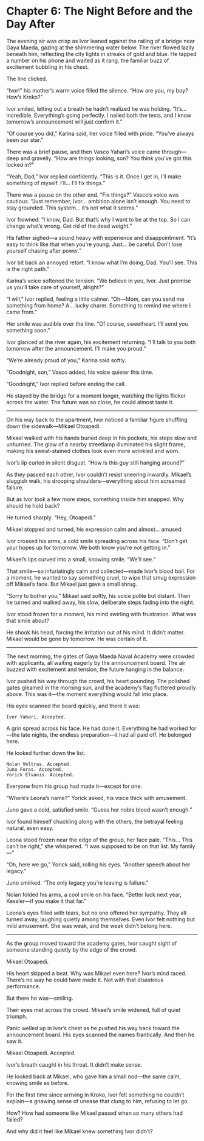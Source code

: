 # Chapter 6: The Night Before and the Day After

The evening air was crisp as Ivor leaned against the railing of a bridge near Gaya Maeda, gazing at the shimmering water below. The river flowed lazily beneath him, reflecting the city lights in streaks of gold and blue. He tapped a number on his phone and waited as it rang, the familiar buzz of excitement bubbling in his chest.

The line clicked.

“Ivor!” his mother’s warm voice filled the silence. “How are you, my boy? How’s Kroko?”

Ivor smiled, letting out a breath he hadn’t realized he was holding. “It’s... incredible. Everything’s going perfectly. I nailed both the tests, and I know tomorrow’s announcement will just confirm it.”

“Of course you did,” Karina said, her voice filled with pride. “You’ve always been our star.”

There was a brief pause, and then Vasco Yahari’s voice came through—deep and gravelly. “How are things looking, son? You think you’ve got this locked in?”

“Yeah, Dad,” Ivor replied confidently. “This is it. Once I get in, I’ll make something of myself. I’ll... I’ll fix things.”

There was a pause on the other end. “Fix things?” Vasco’s voice was cautious. “Just remember, Ivor... ambition alone isn’t enough. You need to stay grounded. This system... it’s not what it seems.”

Ivor frowned. “I know, Dad. But that’s why I want to be at the top. So I can change what’s wrong. Get rid of the dead weight.”

His father sighed—a sound heavy with experience and disappointment. “It’s easy to think like that when you’re young. Just... be careful. Don’t lose yourself chasing after power.”

Ivor bit back an annoyed retort. “I know what I’m doing, Dad. You’ll see. This is the right path.”

Karina’s voice softened the tension. “We believe in you, Ivor. Just promise us you’ll take care of yourself, alright?”

“I will,” Ivor replied, feeling a little calmer. “Oh—Mom, can you send me something from home? A... lucky charm. Something to remind me where I came from.”

Her smile was audible over the line. “Of course, sweetheart. I’ll send you something soon.”

Ivor glanced at the river again, his excitement returning. “I’ll talk to you both tomorrow after the announcement. I’ll make you proud.”

“We’re already proud of you,” Karina said softly.

“Goodnight, son,” Vasco added, his voice quieter this time.

“Goodnight,” Ivor replied before ending the call.

He stayed by the bridge for a moment longer, watching the lights flicker across the water. The future was so close, he could almost taste it.

---

On his way back to the apartment, Ivor noticed a familiar figure shuffling down the sidewalk—Mikael Otoapedi.

Mikael walked with his hands buried deep in his pockets, his steps slow and unhurried. The glow of a nearby streetlamp illuminated his slight frame, making his sweat-stained clothes look even more wrinkled and worn.

Ivor’s lip curled in silent disgust. “How is this guy still hanging around?”

As they passed each other, Ivor couldn’t resist sneering inwardly. Mikael’s sluggish walk, his drooping shoulders—everything about him screamed failure.

But as Ivor took a few more steps, something inside him snapped. Why should he hold back?

He turned sharply. “Hey, Otoapedi.”

Mikael stopped and turned, his expression calm and almost... amused.

Ivor crossed his arms, a cold smile spreading across his face. “Don’t get your hopes up for tomorrow. We both know you’re not getting in.”

Mikael’s lips curved into a small, knowing smile. “We’ll see.”

That smile—so infuriatingly calm and collected—made Ivor’s blood boil. For a moment, he wanted to say something cruel, to wipe that smug expression off Mikael’s face. But Mikael just gave a small shrug.

“Sorry to bother you,” Mikael said softly, his voice polite but distant. Then he turned and walked away, his slow, deliberate steps fading into the night.

Ivor stood frozen for a moment, his mind swirling with frustration. What was that smile about?

He shook his head, forcing the irritation out of his mind. It didn’t matter. Mikael would be gone by tomorrow. He was certain of it.

---

The next morning, the gates of Gaya Maeda Naval Academy were crowded with applicants, all waiting eagerly by the announcement board. The air buzzed with excitement and tension, the future hanging in the balance.

Ivor pushed his way through the crowd, his heart pounding. The polished gates gleamed in the morning sun, and the academy’s flag fluttered proudly above. This was it—the moment everything would fall into place.

His eyes scanned the board quickly, and there it was:

    Ivor Yahari. Accepted.

A grin spread across his face. He had done it. Everything he had worked for—the late nights, the endless preparation—it had all paid off. He belonged here.

He looked further down the list.

    Nolan Veltras. Accepted.
    Juno Foras. Accepted.
    Yorick Elvanis. Accepted.

Everyone from his group had made it—except for one.

“Where’s Leona’s name?” Yorick asked, his voice thick with amusement.

Juno gave a cold, satisfied smile. “Guess her noble blood wasn’t enough.”

Ivor found himself chuckling along with the others, the betrayal feeling natural, even easy.

Leona stood frozen near the edge of the group, her face pale. “This... This can’t be right,” she whispered. “I was supposed to be on that list. My family—”

“Oh, here we go,” Yorick said, rolling his eyes. “Another speech about her legacy.”

Juno smirked. “The only legacy you’re leaving is failure.”

Nolan folded his arms, a cool smile on his face. “Better luck next year, Kessler—if you make it that far.”

Leona’s eyes filled with tears, but no one offered her sympathy. They all turned away, laughing quietly among themselves. Even Ivor felt nothing but mild amusement. She was weak, and the weak didn’t belong here.

---

As the group moved toward the academy gates, Ivor caught sight of someone standing quietly by the edge of the crowd.

Mikael Otoapedi.

His heart skipped a beat. Why was Mikael even here? Ivor’s mind raced. There’s no way he could have made it. Not with that disastrous performance.

But there he was—smiling.

Their eyes met across the crowd. Mikael’s smile widened, full of quiet triumph.

Panic welled up in Ivor’s chest as he pushed his way back toward the announcement board. His eyes scanned the names frantically. And then he saw it.

Mikael Otoapedi. Accepted.

Ivor’s breath caught in his throat. It didn’t make sense.

He looked back at Mikael, who gave him a small nod—the same calm, knowing smile as before.

For the first time since arriving in Kroko, Ivor felt something he couldn’t explain—a gnawing sense of unease that clung to him, refusing to let go.

How? How had someone like Mikael passed when so many others had failed?

And why did it feel like Mikael knew something Ivor didn’t?
